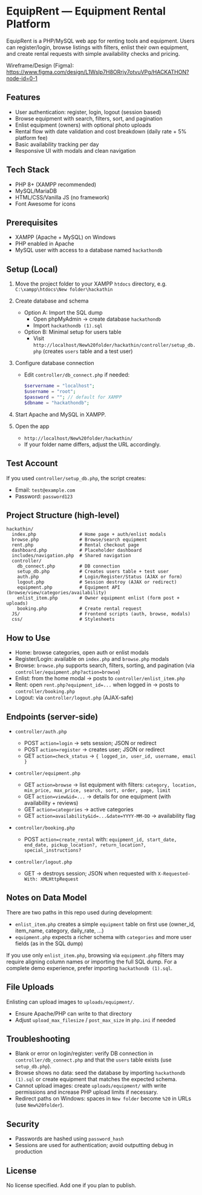 # EquipRent — Equipment Rental Platform

EquipRent is a PHP/MySQL web app for renting tools and equipment. Users can register/login, browse listings with filters, enlist their own equipment, and create rental requests with simple availability checks and pricing.

Wireframe/Design (Figma): https://www.figma.com/design/L1WsIp7H8ORrjy7otvuVPg/HACKATHON?node-id=0-1

## Features
- User authentication: register, login, logout (session based)
- Browse equipment with search, filters, sort, and pagination
- Enlist equipment (owners) with optional photo uploads
- Rental flow with date validation and cost breakdown (daily rate + 5% platform fee)
- Basic availability tracking per day
- Responsive UI with modals and clean navigation

## Tech Stack
- PHP 8+ (XAMPP recommended)
- MySQL/MariaDB
- HTML/CSS/Vanilla JS (no framework)
- Font Awesome for icons

## Prerequisites
- XAMPP (Apache + MySQL) on Windows
- PHP enabled in Apache
- MySQL user with access to a database named `hackathondb`

## Setup (Local)
1) Move the project folder to your XAMPP `htdocs` directory, e.g.
   `C:\xampp\htdocs\New folder\hackathin`

2) Create database and schema
   - Option A: Import the SQL dump
     - Open phpMyAdmin → create database `hackathondb`
     - Import `hackathondb (1).sql`
   - Option B: Minimal setup for users table
     - Visit `http://localhost/New%20folder/hackathin/controller/setup_db.php`
       (creates `users` table and a test user)

3) Configure database connection
   - Edit `controller/db_connect.php` if needed:
     ```php
     $servername = "localhost";
     $username = "root";
     $password = ""; // default for XAMPP
     $dbname = "hackathondb";
     ```

4) Start Apache and MySQL in XAMPP.

5) Open the app
   - `http://localhost/New%20folder/hackathin/`
   - If your folder name differs, adjust the URL accordingly.

## Test Account
If you used `controller/setup_db.php`, the script creates:
- Email: `test@example.com`
- Password: `password123`

## Project Structure (high-level)
```
hackathin/
  index.php                # Home page + auth/enlist modals
  browse.php               # Browse/search equipment
  rent.php                 # Rental checkout page
  dashboard.php            # Placeholder dashboard
  includes/navigation.php  # Shared navigation
  controller/
    db_connect.php         # DB connection
    setup_db.php           # Creates users table + test user
    auth.php               # Login/Register/Status (AJAX or form)
    logout.php             # Session destroy (AJAX or redirect)
    equipment.php          # Equipment API (browse/view/categories/availability)
    enlist_item.php        # Owner equipment enlist (form post + uploads)
    booking.php            # Create rental request
  JS/                      # Frontend scripts (auth, browse, modals)
  css/                     # Stylesheets
```

## How to Use
- Home: browse categories, open auth or enlist modals
- Register/Login: available on `index.php` and `browse.php` modals
- Browse: `browse.php` supports search, filters, sorting, and pagination (via `controller/equipment.php?action=browse`)
- Enlist: from the home modal → posts to `controller/enlist_item.php`
- Rent: open `rent.php?equipment_id=...` when logged in → posts to `controller/booking.php`
- Logout: via `controller/logout.php` (AJAX-safe)

## Endpoints (server-side)
- `controller/auth.php`
  - POST `action=login` → sets session; JSON or redirect
  - POST `action=register` → creates user; JSON or redirect
  - GET `action=check_status` → `{ logged_in, user_id, username, email }`

- `controller/equipment.php`
  - GET `action=browse` → list equipment with filters: `category, location, min_price, max_price, search, sort, order, page, limit`
  - GET `action=view&id=...` → details for one equipment (with availability + reviews)
  - GET `action=categories` → active categories
  - GET `action=availability&id=...&date=YYYY-MM-DD` → availability flag

- `controller/booking.php`
  - POST `action=create_rental` with: `equipment_id, start_date, end_date, pickup_location?, return_location?, special_instructions?`

- `controller/logout.php`
  - GET → destroys session; JSON when requested with `X-Requested-With: XMLHttpRequest`

## Notes on Data Model
There are two paths in this repo used during development:
- `enlist_item.php` creates a simple `equipment` table on first use (owner_id, item_name, category, daily_rate, ...)
- `equipment.php` expects a richer schema with `categories` and more user fields (as in the SQL dump)

If you use only `enlist_item.php`, browsing via `equipment.php` filters may require aligning column names or importing the full SQL dump. For a complete demo experience, prefer importing `hackathondb (1).sql`.

## File Uploads
Enlisting can upload images to `uploads/equipment/`.
- Ensure Apache/PHP can write to that directory
- Adjust `upload_max_filesize` / `post_max_size` in `php.ini` if needed

## Troubleshooting
- Blank or error on login/register: verify DB connection in `controller/db_connect.php` and that the `users` table exists (use `setup_db.php`).
- Browse shows no data: seed the database by importing `hackathondb (1).sql` or create equipment that matches the expected schema.
- Cannot upload images: create `uploads/equipment/` with write permissions and increase PHP upload limits if necessary.
- Redirect paths on Windows: spaces in `New folder` become `%20` in URLs (use `New%20folder`).

## Security
- Passwords are hashed using `password_hash`
- Sessions are used for authentication; avoid outputting debug in production

## License
No license specified. Add one if you plan to publish.

